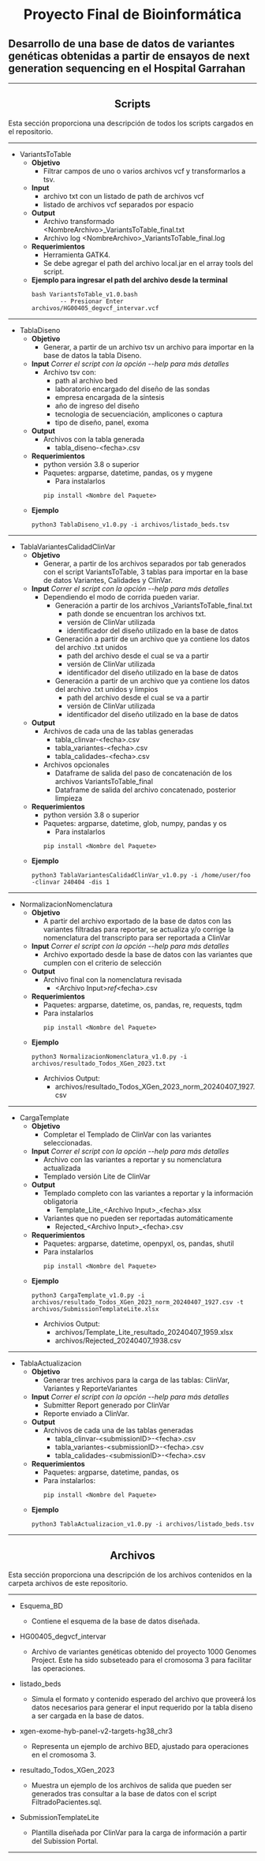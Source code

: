 <h1 align="center">Proyecto Final de Bioinformática</h1>

## Desarrollo de una base de datos de variantes genéticas obtenidas a partir de ensayos de next generation sequencing en el Hospital Garrahan

___


<h2 align="center">Scripts</h2>


Esta sección proporciona una descripción de todos los scripts cargados en el repositorio.

___



* VariantsToTable
  * **Objetivo**
    * Filtrar campos de uno o varios archivos vcf y transformarlos a tsv.
  * **Input**
    * archivo txt con un listado de path de archivos vcf
    * listado de archivos vcf separados por espacio
  * **Output**
    * Archivo transformado \<NombreArchivo\>_VariantsToTable_final.txt
    * Archivo log \<NombreArchivo\>_VariantsToTable_final.log
  * **Requerimientos**
    * Herramienta GATK4. 
    * Se debe agregar el path del archivo local.jar en el array tools del script.
  * **Ejemplo para ingresar el path del archivo desde la terminal**
      ```
      bash VariantsToTable_v1.0.bash
              -- Presionar Enter
      archivos/HG00405_degvcf_intervar.vcf
      ```

____


* TablaDiseno
  * **Objetivo** 
    * Generar, a partir de un archivo tsv un archivo para importar en la base de datos la tabla Diseno.
  * **Input**                          _Correr el script con la opción --help para más detalles_
    * Archivo tsv con: 
      * path al archivo bed
      * laboratorio encargado del diseño de las sondas
      * empresa encargada de la síntesis
      * año de ingreso del diseño
      * tecnologia de secuenciación, amplicones o captura
      * tipo de diseño, panel, exoma 
  * **Output**
    * Archivos con la tabla generada
      * tabla_diseno-\<fecha\>.csv
  * **Requerimientos**
    * python versión 3.8 o superior
    * Paquetes: argparse, datetime, pandas, os y mygene
      * Para instalarlos 
      ```
      pip install <Nombre del Paquete>
      ```
  * **Ejemplo**
      ```
      python3 TablaDiseno_v1.0.py -i archivos/listado_beds.tsv
      ```


____


* TablaVariantesCalidadClinVar
  * **Objetivo** 
    * Generar, a partir de los archivos separados por tab generados con el script VariantsToTable, 3 tablas para importar en la base de datos Variantes, Calidades y ClinVar.
  * **Input**                          _Correr el script con la opción --help para más detalles_
    * Dependiendo el modo de corrida pueden variar. 
      * Generación a partir de los archivos _VariantsToTable_final.txt
        * path donde se encuentran los archivos txt. 
        * versión de ClinVar utilizada
        * identificador del diseño utilizado en la base de datos
      * Generación a partir de un archivo que ya contiene los datos del archivo .txt unidos
        * path del archivo desde el cual se va a partir
        * versión de ClinVar utilizada  
        * identificador del diseño utilizado en la base de datos
      * Generación a partir de un archivo que ya contiene los datos del archivo .txt unidos y limpios
        * path del archivo desde el cual se va a partir
        * versión de ClinVar utilizada
        * identificador del diseño utilizado en la base de datos
  * **Output**
    * Archivos de cada una de las tablas generadas
      * tabla_clinvar-\<fecha\>.csv
      * tabla_variantes-\<fecha\>.csv
      * tabla_calidades-\<fecha\>.csv
    * Archivos opcionales
      * Dataframe de salida del paso de concatenación de los archivos VariantsToTable_final
      * Dataframe de salida del archivo concatenado, posterior limpieza 
  * **Requerimientos**
    * python versión 3.8 o superior
    * Paquetes: argparse, datetime, glob, numpy, pandas y os
      * Para instalarlos
      ```
      pip install <Nombre del Paquete>
      ```
  * **Ejemplo**
      ```
      python3 TablaVariantesCalidadClinVar_v1.0.py -i /home/user/foo -clinvar 240404 -dis 1
      ```


____


* NormalizacionNomenclatura
  * **Objetivo**
    * A partir del archivo exportado de la base de datos con las variantes filtradas para reportar, se actualiza y/o corrige la nomenclatura del transcripto para ser reportada a ClinVar 
  * **Input**                     _Correr el script con la opción --help para más detalles_
    * Archivo exportado desde la base de datos con las variantes que cumplen con el criterio de selección
  * **Output**
    * Archivo final con la nomenclatura revisada
      * \<Archivo Input\>_ref_\<fecha\>.csv
  * **Requerimientos**
    * Paquetes: argparse, datetime, os, pandas, re, requests, tqdm
    * Para instalarlos
      ```
      pip install <Nombre del Paquete>
      ```
  * **Ejemplo**
      ```
      python3 NormalizacionNomenclatura_v1.0.py -i archivos/resultado_Todos_XGen_2023.txt
      ```
      * Archivios Output:
        * archivos/resultado_Todos_XGen_2023_norm_20240407_1927.csv

____


* CargaTemplate
  * **Objetivo**
    * Completar el Templado de ClinVar con las variantes seleccionadas.
  * **Input**                     _Correr el script con la opción --help para más detalles_
    * Archivo con las variantes a reportar y su nomenclatura actualizada
    * Templado versión Lite de ClinVar
  * **Output**
    * Templado completo con las variantes a reportar y la información obligatoria
      * Template_Lite_\<Archivo Input\>_\<fecha\>.xlsx
    * Variantes que no pueden ser reportadas automáticamente
      * Rejected_\<Archivo Input\>_\<fecha\>.csv 
  * **Requerimientos**
    * Paquetes: argparse, datetime, openpyxl, os, pandas, shutil
    * Para instalarlos
      ```
      pip install <Nombre del Paquete>
      ```
  * **Ejemplo**
      ```
      python3 CargaTemplate_v1.0.py -i archivos/resultado_Todos_XGen_2023_norm_20240407_1927.csv -t archivos/SubmissionTemplateLite.xlsx
      ```
      * Archivios Output:
        * archivos/Template_Lite_resultado_20240407_1959.xlsx
        * archivos/Rejected_20240407_1938.csv
      
____



* TablaActualizacion
  * **Objetivo**
    * Generar tres archivos para la carga de las tablas: ClinVar, Variantes y ReporteVariantes 
  * **Input**                     _Correr el script con la opción --help para más detalles_
    * Submitter Report generado por ClinVar
    * Reporte enviado a ClinVar.
  * **Output**
    * Archivos de cada una de las tablas generadas
      * tabla_clinvar-\<submissionID\>-\<fecha\>.csv
      * tabla_variantes-\<submissionID\>-\<fecha\>.csv
      * tabla_calidades-\<submissionID\>-\<fecha\>.csv
  * **Requerimientos**
    * Paquetes: argparse, datetime, pandas, os
    * Para instalarlos:
      ```
      pip install <Nombre del Paquete>
      ```
  * **Ejemplo**
      ```
      python3 TablaActualizacion_v1.0.py -i archivos/listado_beds.tsv
      ```

____


<h2 align="center">Archivos</h2>


Esta sección proporciona una descripción de los archivos contenidos en la carpeta archivos de este repositorio.
___

* Esquema_BD
  * Contiene el esquema de la base de datos diseñada.

* HG00405_degvcf_intervar
  * Archivo de variantes genéticas obtenido del proyecto 1000 Genomes Project. Este ha sido subseteado para el cromosoma 3 para facilitar las operaciones.

* listado_beds
  * Simula el formato y contenido esperado del archivo que proveerá los datos necesarios para generar el input requerido por la tabla diseno a ser cargada en la base de datos.

* xgen-exome-hyb-panel-v2-targets-hg38_chr3
  * Representa un ejemplo de archivo BED, ajustado para operaciones en el cromosoma 3.

* resultado_Todos_XGen_2023
  * Muestra un ejemplo de los archivos de salida que pueden ser generados tras consultar a la base de datos con el script FiltradoPacientes.sql.

* SubmissionTemplateLite
  * Plantilla diseñada por ClinVar para la carga de información a partir del Subission Portal.

___
